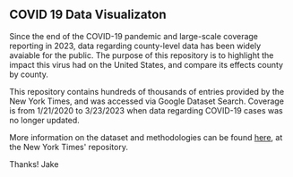 ## COVID 19 Data Visualizaton

Since the end of the COVID-19 pandemic and large-scale coverage reporting in 2023, data regarding county-level data has been widely avaiable for the public.
The purpose of this repository is to highlight the impact this virus had on the United States, and compare its effects county by county.

This repository contains hundreds of thousands of entries provided by the New York Times, and was accessed via Google Dataset Search.
Coverage is from 1/21/2020 to 3/23/2023 when data regarding COVID-19 cases was no longer updated.

More information on the dataset and methodologies can be found [here](https://github.com/nytimes/covid-19-data/tree/master/rolling-averages), at the New York Times' repository.

Thanks!
Jake
